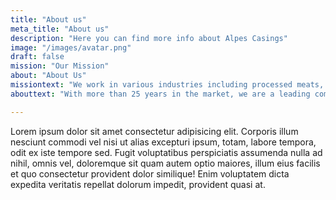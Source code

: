 ```yaml
---
title: "About us"
meta_title: "About us"
description: "Here you can find more info about Alpes Casings"
image: "/images/avatar.png"
draft: false
mission: "Our Mission"
about: "About Us"
missiontext: "We work in various industries including processed meats, fresh meats, and cheeses, ensuring that the final products exceed consumers expectations in terms of appearance, taste, and quality."
abouttext: "With more than 25 years in the market, we are a leading company in sales of smoked nettings, spiced nettings, flavored nettings and elastic nettings for the production of sausages, hams and cheeses."

---
```


Lorem ipsum dolor sit amet consectetur adipisicing elit. Corporis illum nesciunt commodi vel nisi ut alias excepturi ipsum, totam, labore tempora, odit ex iste tempore sed. Fugit voluptatibus perspiciatis assumenda nulla ad nihil, omnis vel, doloremque sit quam autem optio maiores, illum eius facilis et quo consectetur provident dolor similique! Enim voluptatem dicta expedita veritatis repellat dolorum impedit, provident quasi at.
